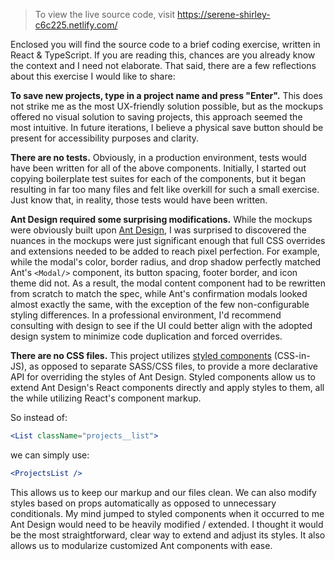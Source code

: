 > To view the live source code, visit https://serene-shirley-c6c225.netlify.com/

Enclosed you will find the source code to a brief coding exercise, written in React & TypeScript. If you are reading this, chances are you already know the context and I need not elaborate. That said, there are a few reflections about this exercise I would like to share:

**To save new projects, type in a project name and press "Enter".**
This does not strike me as the most UX-friendly solution possible, but as the mockups offered no visual solution to saving projects, this approach seemed the most intuitive. In future iterations, I believe a physical save button should be present for accessibility purposes and clarity.

**There are no tests.**
Obviously, in a production environment, tests would have been written for all of the above components. Initially, I started out copying boilerplate test suites for each of the components, but it began resulting in far too many files and felt like overkill for such a small exercise. Just know that, in reality, those tests would have been written.

**Ant Design required some surprising modifications.**
While the mockups were obviously built upon [Ant Design](https://ant.design), I was surprised to discovered the nuances in the mockups were just significant enough that full CSS overrides and extensions needed to be added to reach pixel perfection. For example, while the modal's color, border radius, and drop shadow perfectly matched Ant's `<Modal/>` component, its button spacing, footer border, and icon theme did not. As a result, the modal content component had to be rewritten from scratch to match the spec, while Ant's confirmation modals looked almost exactly the same, with the exception of the few non-configurable styling differences. In a professional environment, I'd recommend consulting with design to see if the UI could better align with the adopted design system to minimize code duplication and forced overrides.

**There are no CSS files.**
This project utilizes [styled components](https://www.styled-components.com/) (CSS-in-JS), as opposed to separate SASS/CSS files, to provide a more declarative API for overriding the styles of Ant Design. Styled components allow us to extend Ant Design's React components directly and apply styles to them, all the while utilizing React's component markup.

So instead of:

```jsx
<List className="projects__list">
```

we can simply use:

```jsx
<ProjectsList />
```

This allows us to keep our markup and our files clean. We can also modify styles based on props automatically as opposed to unnecessary conditionals. My mind jumped to styled components when it occurred to me Ant Design would need to be heavily modified / extended. I thought it would be the most straightforward, clear way to extend and adjust its styles. It also allows us to modularize customized Ant components with ease.
